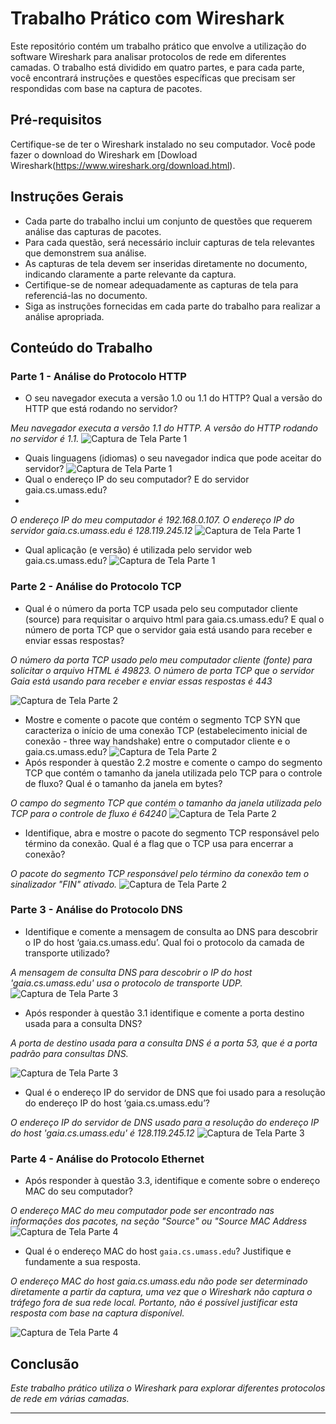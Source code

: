 # Trabalho Prático com Wireshark

Este repositório contém um trabalho prático que envolve a utilização do software Wireshark para analisar protocolos de rede em diferentes camadas. O trabalho está dividido em quatro partes, e para cada parte, você encontrará instruções e questões específicas que precisam ser respondidas com base na captura de pacotes.

## Pré-requisitos

Certifique-se de ter o Wireshark instalado no seu computador. Você pode fazer o download do Wireshark em [Dowload Wireshark(https://www.wireshark.org/download.html).

## Instruções Gerais

- Cada parte do trabalho inclui um conjunto de questões que requerem análise das capturas de pacotes.
- Para cada questão, será necessário incluir capturas de tela relevantes que demonstrem sua análise.
- As capturas de tela devem ser inseridas diretamente no documento, indicando claramente a parte relevante da captura.
- Certifique-se de nomear adequadamente as capturas de tela para referenciá-las no documento.
- Siga as instruções fornecidas em cada parte do trabalho para realizar a análise apropriada.

## Conteúdo do Trabalho

### Parte 1 - Análise do Protocolo HTTP

-  O seu navegador executa a versão 1.0 ou 1.1 do HTTP? Qual a versão do HTTP que está rodando no
servidor?

*Meu navegador executa a versão 1.1 do HTTP. A versão do HTTP rodando no servidor é 1.1.*
![Captura de Tela Parte 1](Screenshots/parte1_1.png)
- Quais linguagens (idiomas) o seu navegador indica que pode aceitar do servidor?
![Captura de Tela Parte 1](Screenshots/parte1_2.png)
- Qual o endereço IP do seu computador? E do servidor gaia.cs.umass.edu?
- 
*O endereço IP do meu computador é 192.168.0.107. O endereço IP do servidor gaia.cs.umass.edu é 128.119.245.12*
![Captura de Tela Parte 1](Screenshots/parte1_3.png)
- Qual aplicação (e versão) é utilizada pelo servidor web gaia.cs.umass.edu?
![Captura de Tela Parte 1](Screenshots/parte1_4.png)

### Parte 2 - Análise do Protocolo TCP

- Qual é o número da porta TCP usada pelo seu computador cliente (source) para requisitar o arquivo
html para gaia.cs.umass.edu? E qual o número de porta TCP que o servidor gaia está usando para receber e enviar
essas respostas?

*O número da porta TCP usado pelo meu computador cliente (fonte) para solicitar o arquivo HTML é 49823. O número de porta TCP que o servidor Gaia está usando para receber e enviar essas respostas é 443*

![Captura de Tela Parte 2](Screenshots/parte2_1.png)
- Mostre e comente o pacote que contém o segmento TCP SYN que caracteriza o início de uma
conexão TCP (estabelecimento inicial de conexão - three way handshake) entre o computador cliente e o
gaia.cs.umass.edu?
![Captura de Tela Parte 2](Screenshots/parte2_2.png)
- Após responder à questão 2.2 mostre e comente o campo do segmento TCP que contém o tamanho
da janela utilizada pelo TCP para o controle de fluxo? Qual é o tamanho da janela em bytes?

*O campo do segmento TCP que contém o tamanho da janela utilizada pelo TCP para o controle de fluxo é 64240*
![Captura de Tela Parte 2](Screenshots/parte2_3.png)
-  Identifique, abra e mostre o pacote do segmento TCP responsável pelo término da conexão. Qual é
a flag que o TCP usa para encerrar a conexão?

*O pacote do segmento TCP responsável pelo término da conexão tem o sinalizador "FIN" ativado.*
![Captura de Tela Parte 2](Screenshots/parte2_4.png)


### Parte 3 - Análise do Protocolo DNS

- Identifique e comente a mensagem de consulta ao DNS para descobrir o IP do host
‘gaia.cs.umass.edu’. Qual foi o protocolo da camada de transporte utilizado?

*A mensagem de consulta DNS para descobrir o IP do host 'gaia.cs.umass.edu' usa o protocolo de transporte UDP.*
![Captura de Tela Parte 3](Screenshots/parte3_1.png)

-  Após responder à questão 3.1 identifique e comente a porta destino usada para a consulta DNS?

*A porta de destino usada para a consulta DNS é a porta 53, que é a porta padrão para consultas DNS.*

![Captura de Tela Parte 3](Screenshots/parte3_2.png)

- Qual é o endereço IP do servidor de DNS que foi usado para a resolução do endereço IP do host
‘gaia.cs.umass.edu’?

*O endereço IP do servidor de DNS usado para a resolução do endereço IP do host 'gaia.cs.umass.edu' é 128.119.245.12*
![Captura de Tela Parte 3](Screenshots/parte3_3.png)

### Parte 4 - Análise do Protocolo Ethernet

- Após responder à questão 3.3, identifique e comente sobre o endereço MAC do seu computador?

*O endereço MAC do meu computador pode ser encontrado nas informações dos pacotes, na seção "Source" ou "Source MAC Address*
![Captura de Tela Parte 4](Screenshots/parte4_1.png)

- Qual é o endereço MAC do host `gaia.cs.umass.edu`? Justifique e fundamente a sua resposta.

*O endereço MAC do host gaia.cs.umass.edu não pode ser determinado diretamente a partir da captura, uma vez que o Wireshark não captura o tráfego fora de sua rede local. Portanto, não é possível justificar esta resposta com base na captura disponível.*

![Captura de Tela Parte 4](Screenshots/parte4_2.png)

## Conclusão

*Este trabalho prático utiliza o Wireshark para explorar diferentes protocolos de rede em várias camadas.*

--- 


